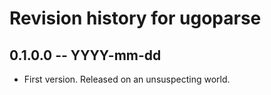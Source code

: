 # Revision history for ugoparse

## 0.1.0.0 -- YYYY-mm-dd

* First version. Released on an unsuspecting world.
